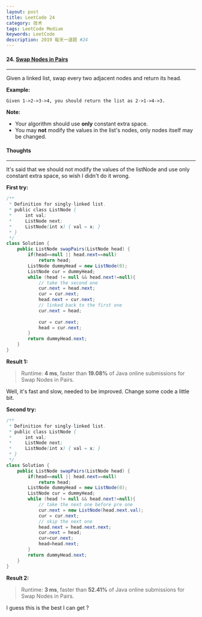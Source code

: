 ```yaml
---
layout: post
title: LeetCode 24
category: 技术
tags: LeetCode Medium
keywords: LeetCode
description: 2019 每天一道题 #24
---
```


#### 24. [Swap Nodes in Pairs](https://leetcode.com/problems/swap-nodes-in-pairs/)
---
Given a linked list, swap every two adjacent nodes and return its head.

**Example:**
```
Given 1->2->3->4, you should return the list as 2->1->4->3.
```
**Note:**

- Your algorithm should use **only** constant extra space.
- You may **not** modify the values in the list's nodes, only nodes itself may be changed.


#### Thoughts
---
It's said that we should not modify the values of the listNode and use only constant extra space, so wish I didn't do it wrong.

**First try:**
```Java
/**
 * Definition for singly-linked list.
 * public class ListNode {
 *     int val;
 *     ListNode next;
 *     ListNode(int x) { val = x; }
 * }
 */
class Solution {
    public ListNode swapPairs(ListNode head) {
        if(head==null || head.next==null)
            return head;
        ListNode dummyHead = new ListNode(0);
        ListNode cur = dummyHead;
        while (head != null && head.next!=null){
            // take the second one
            cur.next = head.next;
            cur = cur.next;
            head.next = cur.next;
            // linked back to the first one
            cur.next = head;
            
            cur = cur.next;
            head = cur.next;
        }
        return dummyHead.next;
    }
}
```

**Result 1:**
> Runtime: **4 ms**, faster than **19.08%** of Java online submissions for Swap Nodes in Pairs.

Well, it's fast and slow, needed to be improved. Change some code a little bit.

**Second try:**
```Java
/**
 * Definition for singly-linked list.
 * public class ListNode {
 *     int val;
 *     ListNode next;
 *     ListNode(int x) { val = x; }
 * }
 */
class Solution {
    public ListNode swapPairs(ListNode head) {
        if(head==null || head.next==null)
            return head;
        ListNode dummyHead = new ListNode(0);
        ListNode cur = dummyHead;
        while (head != null && head.next!=null){
            // take the next one before pre one
            cur.next = new ListNode(head.next.val);
            cur = cur.next;
            // skip the next one
            head.next = head.next.next;
            cur.next = head;
            cur=cur.next;
            head=head.next;
        }
        return dummyHead.next;
    }
}
```
**Result 2:**
> Runtime: **3 ms**, faster than **52.41%** of Java online submissions for Swap Nodes in Pairs.

I guess this is the best I can get ?
